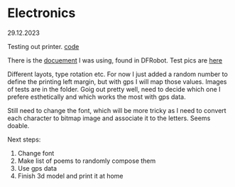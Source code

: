 # Electronics

29.12.2023

Testing out printer.
[code](/process/electronics/printer/)

There is the [docuement](/process/main/2023-12-29/CommandsSet.pdf) I was using, found in DFRobot. Test pics are [here](/process/main/2023-12-29/)

 Different layots, type rotation etc. For now I just added a random number to define the printing left margin, but with gps I will map those values. Images of tests are in the folder. Goig out pretty well, need to decide which one I prefere esthetically and which works the most with gps data.

 Still need to change the font, which will be more tricky as I need to convert each character to bitmap image and associate it to the letters. Seems doable.

 Next steps:

1. Change font
2. Make list of poems to randomly compose them
3. Use gps data
4. Finish 3d model and print it at home